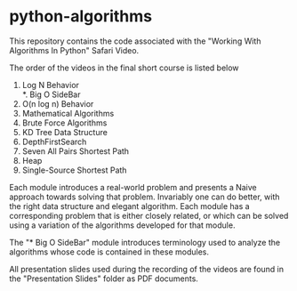 python-algorithms
=================

This repository contains the code associated with the "Working With Algorithms In Python" Safari Video.

The order of the videos in the final short course is listed below

  1.  Log N Behavior 	
  *.  Big O SideBar 	
  2.  O(n log n) Behavior
  3.  Mathematical Algorithms
  4.  Brute Force Algorithms 
  5.  KD Tree Data Structure 	
  6.  DepthFirstSearch 	
  7.  Seven All Pairs Shortest Path
  8.  Heap 	
  9.  Single-Source Shortest Path
  

Each module introduces a real-world problem and presents a Naive approach towards solving that problem.
Invariably one can do better, with the right data structure and elegant algorithm. Each module has a 
corresponding problem that is either closely related, or which can be solved using a variation of the
algorithms developed for that module.

The "* Big O SideBar" module introduces terminology used to analyze the algorithms whose code is contained
in these modules.

All presentation slides used during the recording of the videos are found in the "Presentation Slides" folder as PDF documents.
